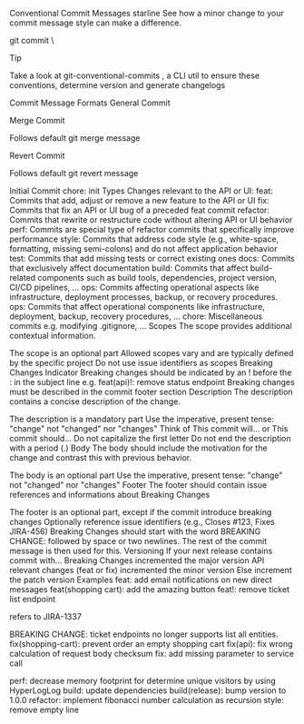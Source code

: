 Conventional Commit Messages starline
See how a minor change to your commit message style can make a difference.

git commit \
  <!-- -m"<type>(<optional scope>): <description>" \
  -m"<optional body>" \
  -m"<optional footer>" -->
Tip

Take a look at git-conventional-commits , a CLI util to ensure these conventions, determine version and generate changelogs

Commit Message Formats
General Commit
<!-- <type>(<optional scope>): <description>
empty separator line
<optional body>
empty separator line
<optional footer> -->
Merge Commit
<!-- Merge branch '<branch name>' -->
Follows default git merge message

Revert Commit
<!-- Revert "<reverted commit subject line>" -->
Follows default git revert message

Initial Commit
chore: init
Types
Changes relevant to the API or UI:
feat: Commits that add, adjust or remove a new feature to the API or UI
fix: Commits that fix an API or UI bug of a preceded feat commit
refactor: Commits that rewrite or restructure code without altering API or UI behavior
perf: Commits are special type of refactor commits that specifically improve performance
style: Commits that address code style (e.g., white-space, formatting, missing semi-colons) and do not affect application behavior
test: Commits that add missing tests or correct existing ones
docs: Commits that exclusively affect documentation
build: Commits that affect build-related components such as build tools, dependencies, project version, CI/CD pipelines, ...
ops: Commits affecting operational aspects like infrastructure, deployment processes, backup, or recovery procedures.
ops: Commits that affect operational components like infrastructure, deployment, backup, recovery procedures, ...
chore: Miscellaneous commits e.g. modifying .gitignore, ...
Scopes
The scope provides additional contextual information.

The scope is an optional part
Allowed scopes vary and are typically defined by the specific project
Do not use issue identifiers as scopes
Breaking Changes Indicator
Breaking changes should be indicated by an ! before the : in the subject line e.g. feat(api)!: remove status endpoint
Breaking changes must be described in the commit footer section
Description
The description contains a concise description of the change.

The description is a mandatory part
Use the imperative, present tense: "change" not "changed" nor "changes"
Think of This commit will... or This commit should...
Do not capitalize the first letter
Do not end the description with a period (.)
Body
The body should include the motivation for the change and contrast this with previous behavior.

The body is an optional part
Use the imperative, present tense: "change" not "changed" nor "changes"
Footer
The footer should contain issue references and informations about Breaking Changes

The footer is an optional part, except if the commit introduce breaking changes
Optionally reference issue identifiers (e.g., Closes #123, Fixes JIRA-456)
Breaking Changes should start with the word BREAKING CHANGE: followed by space or two newlines. The rest of the commit message is then used for this.
Versioning
If your next release contains commit with...
Breaking Changes incremented the major version
API relevant changes (feat or fix) incremented the minor version
Else increment the patch version
Examples
feat: add email notifications on new direct messages
feat(shopping cart): add the amazing button
feat!: remove ticket list endpoint

refers to JIRA-1337

BREAKING CHANGE: ticket endpoints no longer supports list all entities.
fix(shopping-cart): prevent order an empty shopping cart
fix(api): fix wrong calculation of request body checksum
fix: add missing parameter to service call

<!-- The error occurred due to <reasons>. -->
perf: decrease memory footprint for determine unique visitors by using HyperLogLog
build: update dependencies
build(release): bump version to 1.0.0
refactor: implement fibonacci number calculation as recursion
style: remove empty line